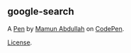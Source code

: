 google-search
-------------


A [Pen](https://codepen.io/thetradecoder/pen/OJNPNdy) by [Mamun Abdullah](https://codepen.io/thetradecoder) on [CodePen](https://codepen.io).

[License](https://codepen.io/thetradecoder/pen/OJNPNdy/license).